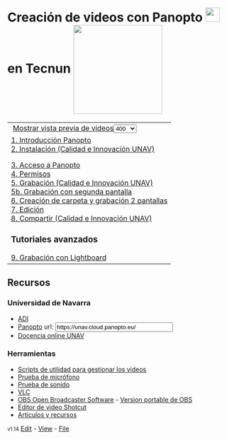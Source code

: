 # Creación de videos con Panopto <img id="5e68b12275ef8e0fc17b4167" alt="" data-title="" data-genially-id="5e689ce945d9ae0fc61263d4" data-disable-titles="0" class="genially-view-image " src="https://s3.eu-west-1.amazonaws.com/genial.ly/5c618bb6850ce21affa93343/a6313bec-cf9b-441c-b7e2-3545d1e9c6be.png" width="32" height="32" style="opacity: 1;"> en Tecnun <img style="vertical-align: middle;" width="200" src="https://www.nicolasserrano.com/CS/HTML/Tecnun_logo.png">

<script type="text/javascript" src="https://www.nicolasserrano.com/tools/libraries/setIframesForPanopto.js"></script>
<link rel="stylesheet" type="text/css" href="https://www.nicolasserrano.com/tools/libraries/material.css" />

<table>
<tr>
<td>
 <a onclick="setVideoIcons(this)" href="javascript:void(0);">Mostrar vista previa de videos</a><select id="iframeSize" name="ifsize" size="1">
<option value="100">100</option>
<option value="200">200</option>
<option value="400" selected="selected">400</option>
<option value="600">600</option>
<option value="720">720</option>
<option value="800">800</option>
<option value="1080">1080</option>
</select>
</td>
</tr>

<tr>

<td>
  <a href="https://unav.cloud.panopto.eu/Panopto/Pages/Viewer.aspx?id=f8246d24-f64e-4bd2-8cc5-ab7c009cef97">1. Introducción Panopto</a><BR>
<a href="https://unav.cloud.panopto.eu/Panopto/Pages/Viewer.aspx?id=3cbaf61b-810f-4a0a-a070-ab7b00b767dc">2. Instalación (Calidad e Innovación UNAV)</a><BR>

<a href="https://unav.cloud.panopto.eu/Panopto/Pages/Viewer.aspx?id=54efa5bb-8a80-41b1-b9d2-ab7c00a74975">3. Acceso a Panopto</a><BR>
<a href="https://unav.cloud.panopto.eu/Panopto/Pages/Viewer.aspx?id=48d8b62c-c46a-441a-af82-ab7c00a85e96">4. Permisos</a><BR>
<a href="https://unav.cloud.panopto.eu/Panopto/Pages/Viewer.aspx?id=3c2c1072-7da0-4a62-99f0-ab7b00b767a5">5. Grabación  (Calidad e Innovación UNAV)</a><BR>
<a href="https://unav.cloud.panopto.eu/Panopto/Pages/Viewer.aspx?id=4ef23714-10cd-420e-a893-ab8000c3a488">5b. Grabación con segunda pantalla</a><BR>
<a href="https://unav.cloud.panopto.eu/Panopto/Pages/Viewer.aspx?id=0acf667b-3d4b-4882-957b-ab7c00aa11ca">6. Creación de carpeta y grabación 2 pantallas</a><BR>
<a href="https://unav.cloud.panopto.eu/Panopto/Pages/Viewer.aspx?id=c52786da-c431-4f68-ac52-ab7f00b1a68c">7. Edición</a><BR>
<a href="https://unav.cloud.panopto.eu/Panopto/Pages/Viewer.aspx?id=ab5aedd7-b642-40c3-90d5-ab7b00b767fc">8. Compartir (Calidad e Innovación UNAV)</a><BR>  
<h3>Tutoriales avanzados</h3>
<a href="https://unav.cloud.panopto.eu/Panopto/Pages/Viewer.aspx?id=e0d525ef-a60a-4004-b878-ab7c009e11ef">9. Grabación con Lightboard</a><BR>
</td>
</tr>
</table>
  
## Recursos
### Universidad de Navarra
- [ADI](https://aula-virtual.unav.edu/?_ga=2.223989851.1937972574.1584181306-76330474.1566228283)
- [Panopto](https://unav.cloud.panopto.eu/) url: <input type="text" size="30" value="https://unav.cloud.panopto.eu/" />
- [Docencia online UNAV](https://www.unav.edu/docencia-online)
### Herramientas
- [Scripts de utilidad para gestionar los videos](Scripts)
- [Prueba de micrófono](https://www.onlinemictest.com/)
- [Prueba de sonido](https://www.youtube.com/watch?v=OPC92IIkrpU)
- [VLC](https://www.videolan.org/)
- [OBS Open Broadcaster Software](https://obsproject.com/) - [Version portable de OBS](https://portableapps.com/apps/music_video/obs-studio-portable)
- [Editor de video Shotcut](https://shotcut.org/)
- [Artículos y recursos](Articulos)

<link  rel="stylesheet" href="style.css">
<style>
div.markdown-body:first-child h1:first-child{
    display: none;
}
html body div.container-lg.px-3.my-5.markdown-body {
    margin-top: 0px;
}
</style>
<script>document.title = "Videos con Panopto"</script>

<small>v1.14</small> [Edit](https://github.com/nicolasserrano/nicolasserrano.github.io/edit/master/Panopto/README.md) - [View](http://nicolasserrano.github.io/Panopto/) - [File](https://github.com/nicolasserrano/nicolasserrano.github.io/blob/master/Panopto/README.md)

